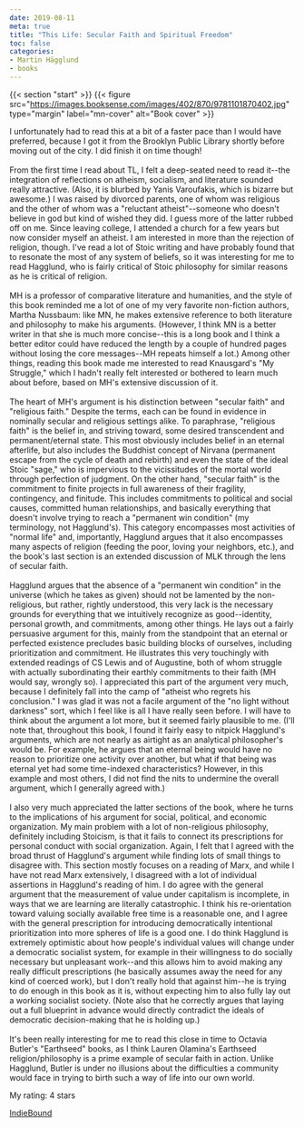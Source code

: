 ```yaml
---
date: 2019-08-11
meta: true
title: "This Life: Secular Faith and Spiritual Freedom"
toc: false
categories:
- Martin Hägglund
- books
---
```


{{< section "start" >}}
{{< figure src="https://images.booksense.com/images/402/870/9781101870402.jpg" type="margin" label="mn-cover" alt="Book cover" >}}

I unfortunately had to read this at a bit of a faster pace than I would have preferred, because I got it from the Brooklyn Public Library shortly before moving out of the city. I did finish it on time though!<br /><br />From the first time I read about TL, I felt a deep-seated need to read it--the integration of reflections on atheism, socialism, and literature sounded really attractive. (Also, it is blurbed by Yanis Varoufakis, which is bizarre but awesome.) I was raised by divorced parents, one of whom was religious and the other of whom was a "reluctant atheist"--someone who doesn't believe in god but kind of wished they did. I guess more of the latter rubbed off on me. Since leaving college, I attended a church for a few years but now consider myself an atheist. I am interested in more than the rejection of religion, though. I've read a lot of Stoic writing and have probably found that to resonate the most of any system of beliefs, so it was interesting for me to read Hagglund, who is fairly critical of Stoic philosophy for similar reasons as he is critical of religion.<br /><br />MH is a professor of comparative literature and humanities, and the style of this book reminded me a lot of one of my very favorite non-fiction authors, Martha Nussbaum: like MN, he makes extensive reference to both literature and philosophy to make his arguments. (However, I think MN is a better writer in that she is much more concise--this is a long book and I think a better editor could have reduced the length by a couple of hundred pages without losing the core messages--MH repeats himself a lot.) Among other things, reading this book made me interested to read Knausgard's "My Struggle," which I hadn't really felt interested or bothered to learn much about before, based on MH's extensive discussion of it.<br /><br />The heart of MH's argument is his distinction between "secular faith" and "religious faith." Despite the terms, each can be found in evidence in nominally secular and religious settings alike. To paraphrase, "religious faith" is the belief in, and striving toward, some desired transcendent and permanent/eternal state. This most obviously includes belief in an eternal afterlife, but also includes the Buddhist concept of Nirvana (permanent escape from the cycle of death and rebirth) and even the state of the ideal Stoic "sage," who is impervious to the vicissitudes of the mortal world through perfection of judgment. On the other hand, "secular faith" is the commitment to finite projects in full awareness of their fragility, contingency, and finitude. This includes commitments to political and social causes, committed human relationships, and basically everything that doesn't involve trying to reach a "permanent win condition" (my terminology, not Hagglund's). This category encompasses most activities of "normal life" and, importantly, Hagglund argues that it also encompasses many aspects of religion (feeding the poor, loving your neighbors, etc.), and the book's last section is an extended discussion of MLK through the lens of secular faith.<br /><br />Hagglund argues that the absence of a "permanent win condition" in the universe (which he takes as given) should not be lamented by the non-religious, but rather, rightly understood, this very lack is the necessary grounds for everything that we intuitively recognize as good--identity, personal growth, and commitments, among other things. He lays out a fairly persuasive argument for this, mainly from the standpoint that an eternal or perfected existence precludes basic building blocks of ourselves, including prioritization and commitment. He illustrates this very touchingly with extended readings of CS Lewis and of Augustine, both of whom struggle with actually subordinating their earthly commitments to their faith (MH would say, wrongly so). I appreciated this part of the argument very much, because I definitely fall into the camp of "atheist who regrets his conclusion." I was glad it was not a facile argument of the "no light without darkness" sort, which I feel like is all I have really seen before. I will have to think about the argument a lot more, but it seemed fairly plausible to me. (I'll note that, throughout this book, I found it fairly easy to nitpick Hagglund's arguments, which are not nearly as airtight as an analytical philosopher's would be. For example, he argues that an eternal being would have no reason to prioritize one activity over another, but what if that being was eternal yet had some time-indexed characteristics? However, in this example and most others, I did not find the nits to undermine the overall argument, which I generally agreed with.)<br /><br />I also very much appreciated the latter sections of the book, where he turns to the implications of his argument for social, political, and economic organization. My main problem with a lot of non-religious philosophy, definitely including Stoicism, is that it fails to connect its prescriptions for personal conduct with social organization. Again, I felt that I agreed with the broad thrust of Hagglund's argument while finding lots of small things to disagree with. This section mostly focuses on a reading of Marx, and while I have not read Marx extensively, I disagreed with a lot of individual assertions in Hagglund's reading of him. I do agree with the general argument that the measurement of value under capitalism is incomplete, in ways that we are learning are literally catastrophic. I think his re-orientation toward valuing socially available free time is a reasonable one, and I agree with the general prescription for introducing democratically intentional prioritization into more spheres of life is a good one. I do think Hagglund is extremely optimistic about how people's individual values will change under a democratic socialist system, for example in their willingness to do socially necessary but unpleasant work--and this allows him to avoid making any really difficult prescriptions (he basically assumes away the need for any kind of coerced work), but I don't really hold that against him--he is trying to do enough in this book as it is, without expecting him to also fully lay out a working socialist society. (Note also that he correctly argues that laying out a full blueprint in advance would directly contradict the ideals of democratic decision-making that he is holding up.)<br /><br />It's been really interesting for me to read this close in time to Octavia Butler's "Earthseed" books, as I think Lauren Olamina's Earthseed religion/philosophy is a prime example of secular faith in action. Unlike Hagglund, Butler is under no illusions about the difficulties a community would face in trying to birth such a way of life into our own world. 

My rating: 4 stars  

[IndieBound](https://www.indiebound.org/book/9781101870402)

